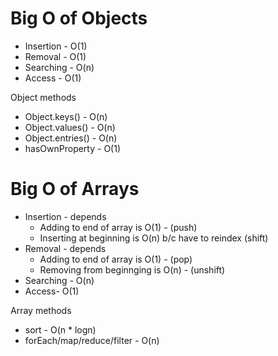 # Big O of Objects

- Insertion - O(1)
- Removal - O(1)
- Searching - O(n)
- Access - O(1)

Object methods

- Object.keys() - O(n)
- Object.values() - O(n)
- Object.entries() - O(n)
- hasOwnProperty - O(1)

# Big O of Arrays

- Insertion - depends
  - Adding to end of array is O(1) - (push)
  - Inserting at beginning is O(n) b/c have to reindex (shift)
- Removal - depends
  - Adding to end of array is O(1) - (pop)
  - Removing from beginnging is O(n) - (unshift)
- Searching - O(n)
- Access- O(1)

Array methods

- sort - O(n \* logn)
- forEach/map/reduce/filter - O(n)
